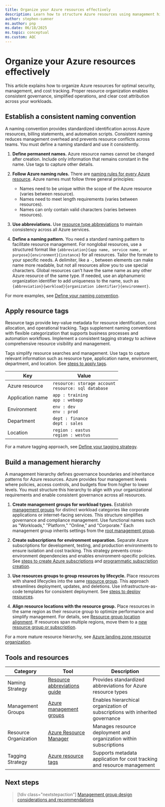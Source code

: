 ```yaml
---
title: Organize your Azure resources effectively
description: Learn how to structure Azure resources using management hierarchies, naming conventions, and tags to streamline operations and cost management.
author: stephen-sumner
ms.author: pnp
ms.date: 06/18/2025
ms.topic: conceptual
ms.custom: AQC
---
```


# Organize your Azure resources effectively

This article explains how to organize Azure resources for optimal security, management, and cost tracking. Proper resource organization enables consistent governance, simplified operations, and clear cost attribution across your workloads.

## Establish a consistent naming convention

A naming convention provides standardized identification across Azure resources, billing statements, and automation scripts. Consistent naming reduces management overhead and prevents resource conflicts across teams. You must define a naming standard and use it consistently.

1. **Define permanent names.** Azure resource names cannot be changed after creation. Include only information that remains constant in the name. Use tags to capture other details.

1. **Follow Azure naming rules.** There are [naming rules for every Azure resource](/azure/azure-resource-manager/management/resource-name-rules). Azure names must follow three general principles:

    - Names need to be unique within the scope of the Azure resource (varies between resource).
    - Names need to meet length requirements (varies between resources).
    - Names can only contain valid characters (varies between resources).

1. **Use abbreviations.** Use [resource type abbreviations](/azure/cloud-adoption-framework/ready/azure-best-practices/resource-abbreviations) to maintain consistency across all Azure services.

1. **Define a naming pattern.** You need a standard naming pattern to facilitate resource management. For nonglobal resources, use a structured format like `{abbreviation}{app name, service name, or purpose}{environment}{instance}` for all resources. Tailor the formate to your specific needs. A delimiter, like a `-`, between elements can make name more readable, but not all resources allow you to use special characters. Global resources can't have the same name as any other Azure resource of the same type. If needed, use an alphanumeric organization identifier to add uniqueness to the name, such as `{abbreviation}{workload}{organization identifier}{environment}`.

For more examples, see [Define your naming convention](/azure/cloud-adoption-framework/ready/azure-best-practices/resource-naming).

## Apply resource tags

Resource tags provide key-value metadata for resource identification, cost allocation, and operational tracking. Tags supplement naming conventions with flexible categorization that supports business processes and automation workflows. Implement a consistent tagging strategy to achieve comprehensive resource visibility and management.

Tags simplify resource searches and management. Use tags to capture relevant information such as resource type, application name, environment, department, and location. See [steps to apply tags](/azure/azure-resource-manager/management/tag-resources-portal).

| Key           | Value               |
|---------------|---------------------|
| Azure resource | `resource: storage account`<br>`resource: sql database` |
| Application name | `app : training`<br>`app : webapp` |
| Environment    | `env : dev`<br>`env : prod` |
| Department     | `dept : finance`<br>`dept : sales` |
| Location       | `region : eastus`<br>`region : westus` |

For a mature tagging approach, see [Define your tagging strategy](/azure/cloud-adoption-framework/ready/azure-best-practices/resource-tagging).

## Build a management hierarchy

A management hierarchy defines governance boundaries and inheritance patterns for Azure resources. Azure provides four management levels where policies, access controls, and budgets flow from higher to lower levels. You must structure this hierarchy to align with your organizational requirements and enable consistent governance across all resources.

1. **Create management groups for workload types.** Establish [management groups](/azure/governance/management-groups/create-management-group-portal) for distinct workload categories like corporate applications or internet-facing services. This structure simplifies governance and compliance management. Use functional names such as "Workloads," "Platform," "Online," and "Corporate." Each management group inherits settings from the [root management group](/azure/governance/management-groups/overview#root-management-group-for-each-directory).

1. **Create subscriptions for environment separation.** Separate Azure subscriptions for development, testing, and production environments to ensure isolation and cost tracking. This strategy prevents cross-environment dependencies and enables environment-specific policies. See [steps to create Azure subscriptions](/azure/cost-management-billing/manage/create-subscription) and [programmatic subscription creation](/azure/cost-management-billing/manage/programmatically-create-subscription).

1. **Use resources groups to group resources by lifecycle.** Place resources with shared lifecycles into the same [resource group](/azure/azure-resource-manager/management/manage-resource-groups-portal#create-resource-groups). This approach streamlines deployment, updates, and deletions. Use infrastructure-as-code templates for consistent deployment. See [steps to deploy resources](/azure/azure-resource-manager/management/manage-resources-portal#deploy-resources-to-a-resource-group).

1. **Align resource locations with the resource group.** Place resources in the same region as their resource group to optimize performance and simplify management. For details, see [Resource group location alignment](/azure/azure-resource-manager/management/overview#resource-group-location-alignment). If resources span multiple regions, move them to a [new resource group or subscription](/azure/azure-resource-manager/management/move-resource-group-and-subscription).

For a more mature resource hierarchy, see [Azure landing zone resource organization](/azure/cloud-adoption-framework/ready/azure-best-practices/resource-tagging).

## Tools and resources

| Category | Tool | Description |
|----------|------|-------------|
| Naming Strategy | [Resource abbreviations guide](/azure/cloud-adoption-framework/ready/azure-best-practices/resource-abbreviations) | Provides standardized abbreviations for Azure resource types |
| Management Groups | [Azure management groups](/azure/governance/management-groups/overview) | Enables hierarchical organization of subscriptions with inherited governance |
| Resource Organization | [Azure Resource Manager](/azure/azure-resource-manager/management/overview) | Manages resource deployment and organization within subscriptions |
| Tagging Strategy | [Azure resource tags](/azure/azure-resource-manager/management/tag-resources) | Supports metadata application for cost tracking and resource management |

## Next steps

> [!div class="nextstepaction"]
> [Management group design considerations and recommendations](../landing-zone/design-area/resource-org-management-groups.md)
